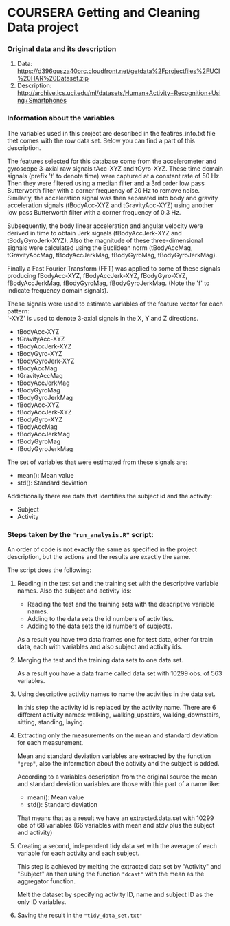 # COURSERA Getting and Cleaning Data project

### Original data and its description

1. Data: https://d396qusza40orc.cloudfront.net/getdata%2Fprojectfiles%2FUCI%20HAR%20Dataset.zip 
2. Description: http://archive.ics.uci.edu/ml/datasets/Human+Activity+Recognition+Using+Smartphones 


### Information about the variables

The variables used in this project are described in the featires_info.txt file thet comes with the row data set. Below you can find a part of this description.

The features selected for this database come from the accelerometer and gyroscope 3-axial raw signals tAcc-XYZ and tGyro-XYZ. These time domain signals (prefix 't' to denote time) were captured at a constant rate of 50 Hz. Then they were filtered using a median filter and a 3rd order low pass Butterworth filter with a corner frequency of 20 Hz to remove noise. Similarly, the acceleration signal was then separated into body and gravity acceleration signals (tBodyAcc-XYZ and tGravityAcc-XYZ) using another low pass Butterworth filter with a corner frequency of 0.3 Hz. 

Subsequently, the body linear acceleration and angular velocity were derived in time to obtain Jerk signals (tBodyAccJerk-XYZ and tBodyGyroJerk-XYZ). Also the magnitude of these three-dimensional signals were calculated using the Euclidean norm (tBodyAccMag, tGravityAccMag, tBodyAccJerkMag, tBodyGyroMag, tBodyGyroJerkMag). 

Finally a Fast Fourier Transform (FFT) was applied to some of these signals producing fBodyAcc-XYZ, fBodyAccJerk-XYZ, fBodyGyro-XYZ, fBodyAccJerkMag, fBodyGyroMag, fBodyGyroJerkMag. (Note the 'f' to indicate frequency domain signals). 

These signals were used to estimate variables of the feature vector for each pattern:  
'-XYZ' is used to denote 3-axial signals in the X, Y and Z directions.

* tBodyAcc-XYZ
* tGravityAcc-XYZ
* tBodyAccJerk-XYZ
* tBodyGyro-XYZ
* tBodyGyroJerk-XYZ
* tBodyAccMag
* tGravityAccMag
* tBodyAccJerkMag
* tBodyGyroMag
* tBodyGyroJerkMag
* fBodyAcc-XYZ
* fBodyAccJerk-XYZ
* fBodyGyro-XYZ
* fBodyAccMag
* fBodyAccJerkMag
* fBodyGyroMag
* fBodyGyroJerkMag

The set of variables that were estimated from these signals are: 

* mean(): Mean value
* std(): Standard deviation


Addictionally there are data that identifies the subject id and the activity:
* Subject
* Activity


### Steps taken by the `"run_analysis.R"` script:

An order of code is not exactly the same as specified in the project description, but the actions and the results are exactly the same. 

The script does the following:

1. Reading in the test set and the training set with the descriptive variable names. Also the subject and activity ids:
    * Reading the test and the training sets with the descriptive variable names.
    * Adding to the data sets the id numbers of activities.
    * Adding to the data sets the id numbers of subjects.
    
    As a result you have two data frames one for test data, other for train data, each with variables and also subject and activity ids.
    
2. Merging the test and the training data sets to one data set. 

    As a result you have a data frame called data.set with 10299 obs. of 563 variables.
    
3. Using descriptive activity names to name the activities in the data set.

    In this step the activity id is replaced by the activity name.
    There are 6 different activity names: walking, walking_upstairs, walking_downstairs, sitting, standing, laying.

4. Extracting only the measurements on the mean and standard deviation for each measurement. 

    Mean and standard deviation variables are extracted by the function `"grep"`, also the information about the activity and the subject is added.
    
    According to a variables description from the original source the mean and standard deviation variables are those with thie part of a name like:
    * mean(): Mean value
    * std(): Standard deviation

    That means that as a result we have an extracted.data.set with 10299 obs of 68 variables (66 variables with mean and stdv plus the subject and activity)

5. Creating a second, independent tidy data set with the average of each variable for each activity and each subject. 

    This step is achieved by melting the extracted data set by "Activity" and "Subject" an then using the function `"dcast"` with the mean as the aggregator function.
    
    Melt the dataset by specifying activity ID, name and subject ID as the only ID variables.


6. Saving the result in the `"tidy_data_set.txt"`

